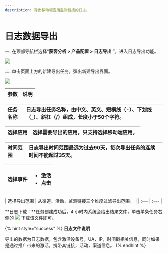 ```yaml
---
description: 导出移动端应用监测链接的日志。
---
```


# 日志数据导出

一. 在顶部导航栏选择“**获客分析 &gt; 产品配置 &gt; 日志导出 ”**，进入日志导出功能。

![](https://github.com/growingio/growingio-docs-v3/tree/d520f4a494f6c0635c83422f55c665597e79ee96/.gitbook/assets/image%20%28214%29.png)

二. 单击页面上方的新建导出任务，弹出新建导出界面。

![](https://github.com/growingio/growingio-docs-v3/tree/d520f4a494f6c0635c83422f55c665597e79ee96/.gitbook/assets/image%20%28182%29.png)

| 参数 | 说明 |
| :--- | :--- |


| 任务名称 | 日志导出任务名称，由中文、英文、短横线（-）、下划线（\_）、斜杠（/）组成，长度小于50个字符。 |
| :--- | :--- |


| 选择应用 | 选择需要导出的应用，只支持选择移动端应用。 |
| :--- | :--- |


| 时间范围 | 日志导出时间范围最远为过去90天，每次导出任务的连续时间不能超过35天。 |
| :--- | :--- |


<table>
  <thead>
    <tr>
      <th style="text-align:left">&#x9009;&#x62E9;&#x4E8B;&#x4EF6;</th>
      <th style="text-align:left">
        <ul>
          <li>&#x6FC0;&#x6D3B;</li>
          <li>&#x70B9;&#x51FB;</li>
        </ul>
      </th>
    </tr>
  </thead>
  <tbody></tbody>
</table>| 选择导出范围 | 从渠道、活动、监测链接三个维度过滤导出范围。 |
| :--- | :--- |


**日志下载：**任务创建成功后，4 小时内系统会给出结果文件，单击单条任务右侧的 ![](https://github.com/growingio/growingio-docs-v3/tree/d520f4a494f6c0635c83422f55c665597e79ee96/.gitbook/assets/xia-zai.png) 下载该文件即可。

{% hint style="success" %}
**日志文件说明**

导出的数据为日志数据，包含激活设备号，UA，IP，时间戳相关信息，同时如果是通过推广带来的激活，携带其链接，活动，渠道信息。
{% endhint %}


